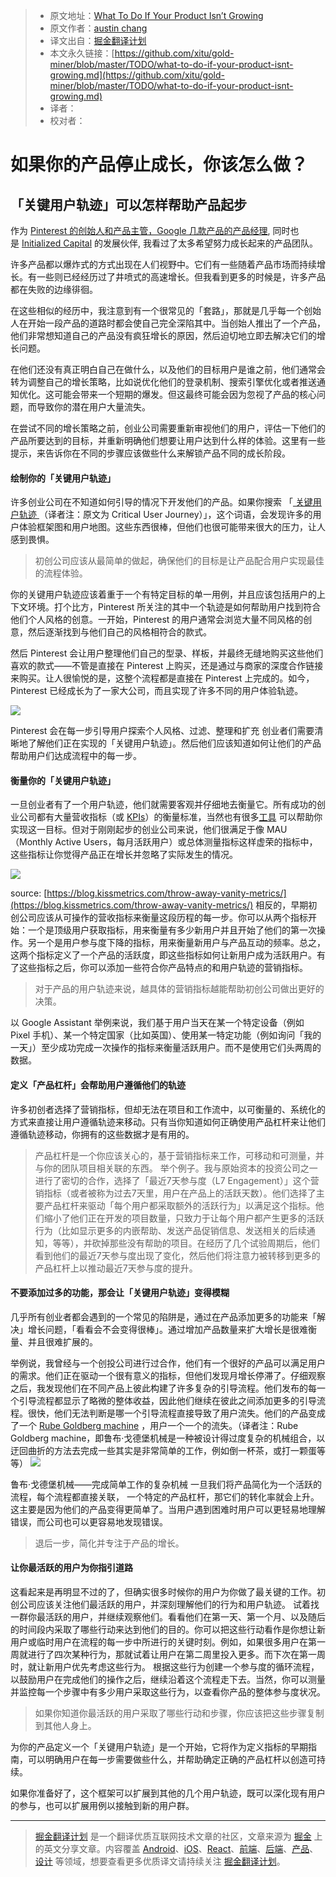
> * 原文地址：[What To Do If Your Product Isn’t Growing](https://medium.com/initialized-capital/what-to-do-if-your-product-isnt-growing-7eb9d158fc)
> * 原文作者：[austin chang](https://medium.com/@theaustinchang)
> * 译文出自：[掘金翻译计划](https://github.com/xitu/gold-miner)
> * 本文永久链接：[https://github.com/xitu/gold-miner/blob/master/TODO/what-to-do-if-your-product-isnt-growing.md](https://github.com/xitu/gold-miner/blob/master/TODO/what-to-do-if-your-product-isnt-growing.md)
> * 译者：
> * 校对者：

# 如果你的产品停止成长，你该怎么做？

## 「关键用户轨迹」可以怎样帮助产品起步

作为 [Pinterest 的创始人和产品主管，Google 几款产品的产品经理](https://www.linkedin.com/in/austinnchang), 同时也是 [Initialized Capital](http://initialized.com/) 的发展伙伴, 我看过了太多希望努力成长起来的产品团队。

许多产品都以爆炸式的方式出现在人们视野中。它们有一些随着产品市场而持续增长。有一些则已经经历过了井喷式的高速增长。但我看到更多的时候是，许多产品都在失败的边缘徘徊。

在这些相似的经历中，我注意到有一个很常见的「套路」，那就是几乎每一个创始人在开始一段产品的道路时都会使自己完全深陷其中。当创始人推出了一个产品，他们非常想知道自己的产品没有疯狂增长的原因，然后迫切地立即去解决它们的增长问题。

在他们还没有真正明白自己在做什么，以及他们的目标用户是谁之前，他们通常会转为调整自己的增长策略，比如说优化他们的登录机制、搜索引擎优化或者推送通知优化。这可能会带来一个短期的爆发。但这最终可能会因为忽视了产品的核心问题，而导致你的潜在用户大量流失。

在尝试不同的增长策略之前，创业公司需要重新审视他们的用户，评估一下他们的产品所要达到的目标，并重新明确他们想要让用户达到什么样的体验。这里有一些提示，来告诉你在不同的步骤应该做些什么来解锁产品不同的成长阶段。
#### 绘制你的「关键用户轨迹」

许多创业公司在不知道如何引导的情况下开发他们的产品。如果你搜索 「[ 关键用户轨迹 ](https://www.google.com/search?q=critical+user+journeys&amp;oq=critical+user+journeys&amp;aqs=chrome..69i57.3639j0j7&amp;sourceid=chrome&amp;ie=UTF-8) （译者注：原文为 Critical User Journey）」，这个词语，会发现许多的用户体验框架图和用户地图。这些东西很棒，但他们也很可能带来很大的压力，让人感到畏惧。

> 初创公司应该从最简单的做起，确保他们的目标是让产品配合用户实现最佳的流程体验。

你的关键用户轨迹应该着重于一个有特定目标的单一用例，并且应该包括用户的上下文环境。打个比方，Pinterest 所关注的其中一个轨迹是如何帮助用户找到符合他们个人风格的创意。一开始，Pinterest 的用户通常会浏览大量不同风格的创意，然后逐渐找到与他们自己的风格相符合的款式。

然后 Pinterest 会让用户整理他们自己的型录、样板，并最终无缝地购买这些他们喜欢的款式——不管是直接在 Pinterest 上购买，还是通过与商家的深度合作链接来购买。让人很愉悦的是，这整个流程都是直接在 Pinterest 上完成的。如今，Pinterest 已经成长为了一家大公司，而且实现了许多不同的用户体验轨迹。

![](https://cdn-images-1.medium.com/max/800/1*cRz9ZjiN1xKRYYiw2Z4MmA.png)

Pinterest 会在每一步引导用户探索个人风格、过滤、整理和扩充
创业者们需要清晰地了解他们正在实现的「关键用户轨迹」。然后他们应该知道如何让他们的产品帮助用户们达成流程中的每一步。

#### 衡量你的「关键用户轨迹」

一旦创业者有了一个用户轨迹，他们就需要客观并仔细地去衡量它。所有成功的创业公司都有大量营收指标（或 [KPIs](https://en.wikipedia.org/wiki/Performance_indicator)）的衡量标准，当然也有很多[工具](https://www.quora.com/What-dashboard-software-is-useful-to-track-critical-metrics-for-Startups) 可以帮助你实现这一目标。但对于刚刚起步的创业公司来说，他们很满足于像 MAU （Monthly Active Users，每月活跃用户）或总体测量指标这样虚荣的指标中，这些指标让你觉得产品正在增长并忽略了实际发生的情况。

![](https://cdn-images-1.medium.com/max/800/1*dZWyFdbMKjeNUwlp3Wwq0Q.png)

source: [https://blog.kissmetrics.com/throw-away-vanity-metrics/](https://blog.kissmetrics.com/throw-away-vanity-metrics/)
相反的，早期初创公司应该从可操作的营收指标来衡量这段历程的每一步。你可以从两个指标开始：一个是顶级用户获取指标，用来衡量有多少新用户并且开始了他们的第一次操作。另一个是用户参与度下降的指标，用来衡量新用户与产品互动的频率。总之，这两个指标定义了一个产品的活跃度，即这些指标如何让新用户成为活跃用户。有了这些指标之后，你可以添加一些符合你产品特点的和用户轨迹的营销指标。

> 对于产品的用户轨迹来说，越具体的营销指标越能帮助初创公司做出更好的决策。

以 Google Assistant 举例来说，我们基于用户当天在某一个特定设备（例如 Pixel 手机）、某一个特定国家（比如英国）、使用某一特定功能（例如询问「我的一天」）至少成功完成一次操作的指标来衡量活跃用户。而不是使用它们头两周的数据。

#### 定义「产品杠杆」会帮助用户遵循他们的轨迹

许多初创者选择了营销指标，但却无法在项目和工作流中，以可衡量的、系统化的方式来直接让用户遵循轨迹来移动。只有当你知道如何正确使用产品杠杆来让他们遵循轨迹移动，你拥有的这些数据才是有用的。

> 产品杠杆是一个你应该关心的，基于营销指标来工作，可移动和可测量，并与你的团队项目相关联的东西。
举个例子。我与原始资本的投资公司之一进行了密切的合作，选择了「最近7天参与度（L7 Engagement）」这个营销指标（或者被称为过去7天里，用户在产品上的活跃天数）。他们选择了主要产品杠杆来驱动「每个用户都采取额外的活跃行为」以满足这个指标。他们缩小了他们正在开发的项目数量，只致力于让每个用户都产生更多的活跃行为（比如显示更多的内嵌帮助、发送产品促销信息、发送相关的后续通知，等等），并砍掉那些没有帮助的项目。在经历了几个试验周期后，他们看到他们的最近7天参与度出现了变化，然后他们将注意力被转移到更多的产品杠杆上以推动最近7天参与度的提升。

#### 不要添加过多的功能，那会让「关键用户轨迹」变得模糊

几乎所有创业者都会遇到的一个常见的陷阱是，通过在产品添加更多的功能来「解决」增长问题，「看看会不会变得很棒」。通过增加产品数量来扩大增长是很难衡量、并且很难扩展的。

举例说，我曾经与一个创投公司进行过合作，他们有一个很好的产品可以满足用户的需求。他们正在驱动一个很有意义的指标，但他们发现月增长停滞了。仔细观察之后，我发现他们在不同产品上彼此构建了许多复杂的引导流程。他们发布的每一个引导流程都显示了略微的整体收益，因此他们继续在彼此之间添加更多的引导流程。很快，他们无法判断是哪一个引导流程直接导致了用户流失。他们的产品变成了一个 [Rube Goldberg machine](https://en.wikipedia.org/wiki/Rube_Goldberg_machine) ，用户一个一个的流失。（译者注：Rube Goldberg machine，即鲁布·戈德堡机械是一种被设计得过度复杂的机械组合，以迂回曲折的方法去完成一些其实是非常简单的工作，例如倒一杯茶，或打一颗蛋等等）
![](https://cdn-images-1.medium.com/max/800/1*MErO6AqctCgPH-QhcuicAg.jpeg)

鲁布·戈德堡机械——完成简单工作的复杂机械
一旦我们将产品简化为一个活跃的流程，每个流程都直接关联， 一个特定的产品杠杆，那它们的转化率就会上升。这主要是因为他们的产品变得更简单了。当用户遇到困难时用户可以更轻易地理解错误，而公司也可以更容易地发现错误。

> 退后一步，简化并专注于产品的增长。

#### 让你最活跃的用户为你指引道路

这看起来是再明显不过的了，但确实很多时候你的用户为你做了最关键的工作。初创公司应该关注他们最活跃的用户，并深刻理解他们的行为和用户轨迹。
试着找一群你最活跃的用户，并继续观察他们。看看他们在第一天、第一个月、以及随后的时间段内采取了哪些行动来达到他们的目的。你可以把这些行动看作是你想让新用户或临时用户在流程的每一步中所进行的关键时刻。例如，如果很多用户在第一周就进行了四次某种行为，那就试着让用户在第二周里投入更多。而下次在第一周时，就让新用户优先考虑这些行为。
根据这些行为创建一个参与度的循环流程，以鼓励用户在完成他们的操作之后，继续沿着这个流程走下去。当然，你可以测量并监控每一个步骤中有多少用户采取这些行为，以查看你产品的整体参与度状况。

> 如果你知道你最活跃的用户采取了哪些行动和步骤，你应该把这些步骤复制到其他人身上。

为你的产品定义一个「关键用户轨迹」是一个开始，它将作为定义指标的早期指南，可以明确用户在每一步需要做些什么，并帮助确定正确的产品杠杆以创造可持续。

如果你准备好了，这个框架可以扩展到其他的几个用户轨迹，既可以深化现有用户的参与，也可以扩展用例以接触到新的用户群。


---

> [掘金翻译计划](https://github.com/xitu/gold-miner) 是一个翻译优质互联网技术文章的社区，文章来源为 [掘金](https://juejin.im) 上的英文分享文章。内容覆盖 [Android](https://github.com/xitu/gold-miner#android)、[iOS](https://github.com/xitu/gold-miner#ios)、[React](https://github.com/xitu/gold-miner#react)、[前端](https://github.com/xitu/gold-miner#前端)、[后端](https://github.com/xitu/gold-miner#后端)、[产品](https://github.com/xitu/gold-miner#产品)、[设计](https://github.com/xitu/gold-miner#设计) 等领域，想要查看更多优质译文请持续关注 [掘金翻译计划](https://github.com/xitu/gold-miner)。
